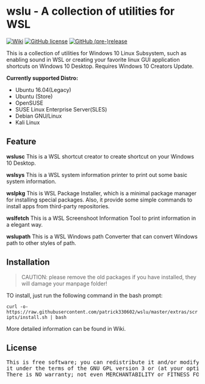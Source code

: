 # wslu - A collection of utilities for WSL

[![Wiki](https://img.shields.io/badge/Wiki-wslu-blue.svg)](https://github.com/patrick330602/wslu/wiki) [![GitHub license](https://img.shields.io/github/license/patrick330602/wslu.svg)](https://github.com/patrick330602/wslu/blob/master/LICENSE) [![GitHub (pre-)release](https://img.shields.io/github/release/patrick330602/wslu/all.svg)](https://github.com/patrick330602/wslu)

This is a collection of utilities for Windows 10 Linux Subsystem, such as enabling sound in WSL or creating your favorite linux GUI application shortcuts on Windows 10 Desktop. Requires Windows 10 Creators Update.

**Currently supported Distro:**
- Ubuntu 16.04(Legacy)
- Ubuntu (Store)
- OpenSUSE
- SUSE Linux Enterprise Server(SLES)
- Debian GNU/Linux
- Kali Linux

## Feature

**wslusc**
This is a WSL shortcut creator to create shortcut on your Windows 10 Desktop.

**wslsys**
This is a WSL system information printer to print out some basic system information.

**wslpkg**
This is WSL Package Installer, which is a minimal package manager for installing special packages. Also, it provide some simple commands to install apps from third-party repositories.

**wslfetch**
This is a WSL Screenshoot Information Tool to print information in a elegant way.

**wslupath**
This is a WSL Windows path Converter that can convert Windows path to other styles of path.

## Installation

> CAUTION: please remove the old packages if you have installed, they will damage your manpage folder!

TO install, just run the following command in the bash prompt:

`curl -o- https://raw.githubusercontent.com/patrick330602/wslu/master/extras/scripts/install.sh | bash`

More detailed information can be found in Wiki.

## License

<pre>
This is free software; you can redistribute it and/or modify
it under the terms of the GNU GPL version 3 or (at your option) any later version.
There is NO warranty; not even MERCHANTABILITY or FITNESS FOR A PARTICULAR PURPOSE.
</pre>
